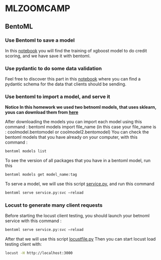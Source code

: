 # MLZOOMCAMP

## BentoML

### Use Bentoml to save a model

In this [notebook](https://github.com/Anasoubida/MLzoomcamp/blob/master/bentoml/train.ipynb) you will find the training of xgboost model to do credit scoring, and we have save it with bentoml.

### Use pydantic to do some data validation

Feel free to discover this part in this [notebook](https://github.com/Anasoubida/MLzoomcamp/blob/master/bentoml/pydantic.ipynb) where you can find a pydantic schema for the data that clients should be sending.

### Use bentoml to import a model, and serve it

**Notice In this homework we used two betnoml models, that uses sklearn, yous can download them from [here](https://github.com/Anasoubida/MLzoomcamp/tree/master/bentoml)**

After downloading the models you can import each model using this command : bentoml models import file_name (in this case your file_name is : coolmodel.bentomodel or coolmodel2.bentomodel)
You can check the bentoml models that you have already on your computer, with this command : 
```bash
bentoml models list
```

To see the version of all packages that you have in a bentoml model, run this 
```bash
bentoml models get model_name:tag
```

To serve a model, we will use this script [service.py](https://github.com/Anasoubida/MLzoomcamp/blob/master/bentoml/service.py), and run this command 
```bash
bentoml serve service.py:svc –reload
```

### Locust to generate many client requests
Before starting the locust client testing, you should launch your betnoml service with this command : 
```bash
bentoml serve service.py:svc –reload
```
After that we will use this script [locustfile.py](https://github.com/Anasoubida/MLzoomcamp/blob/master/bentoml/locustfile.py)
Then you can start locust load testing client with:

```bash
locust -H http://localhost:3000
```